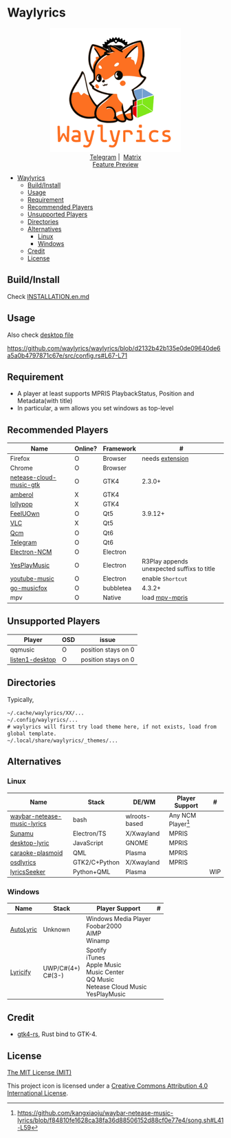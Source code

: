 # Waylyrics

<p align="center">
  <img src="img/waylyrics.png" style="height: 30vw"></img>
  <br />
  <a href="https://t.me/+FWgnE0GRDYZhNjc1">Telegram</a>&nbsp;|&nbsp;
  <a href="https://matrix.to/#/#waylyrics_x:catgirl.cloud">Matrix</a>
  <br />
  <a href="https://www.bilibili.com/video/BV1ap421R7nD" target="blank">Feature Preview</a>
</p>

- [Waylyrics](#waylyrics)
  - [Build/Install](#buildinstall)
  - [Usage](#usage)
  - [Requirement](#requirement)
  - [Recommended Players](#recommended-players)
  - [Unsupported Players](#unsupported-players)
  - [Directories](#directories)
  - [Alternatives](#alternatives)
    - [Linux](#linux)
    - [Windows](#windows)
  - [Credit](#credit)
  - [License](#license)

## Build/Install

Check [INSTALLATION.en.md](doc/INSTALLATION.en.md)

## Usage

Also check [desktop file](io.poly000.waylyrics.desktop)

https://github.com/waylyrics/waylyrics/blob/d2132b42b135e0de09640de6a5a0b4797871c67e/src/config.rs#L67-L71

## Requirement

- A player at least supports MPRIS PlaybackStatus, Position and Metadata(with title)
- In particular, a wm allows you set windows as top-level

## Recommended Players

[extension]: https://addons.mozilla.org/en-US/firefox/addon/plasma-integration/
[netease-cloud-music-gtk]: https://github.com/gmg137/netease-cloud-music-gtk
[amberol]: https://gitlab.gnome.org/World/amberol
[lollypop]: https://github.com/hamonikr/lollypop

[FeelUOwn]: https://github.com/feeluown/FeelUOwn/
[Qcm]: https://github.com/hypengw/Qcm
[Telegram]: https://t.me/Music163Bot
[VLC]: https://www.videolan.org

[Electron-NCM]: https://github.com/Rocket1184/electron-netease-cloud-music
[YesPlayMusic]: https://github.com/qier222/YesPlayMusic
[youtube-music]: https://github.com/th-ch/youtube-music

[go-musicfox]: https://github.com/go-musicfox/go-musicfox
[fb7e486]: https://github.com/go-musicfox/go-musicfox/commit/fb7e4865a39c9537f3868d62dae7c8690a9ca8c4

[mpv-mpris]: https://github.com/hoyon/mpv-mpris

| Name                      | Online? | Framework | #                                          |
| ------------------------- | ------- | --------- | ------------------------------------------ |
| Firefox                   | O       | Browser   | needs [extension]                          |
| Chrome                    | O       | Browser   |                                            |
| [netease-cloud-music-gtk] | O       | GTK4      | 2.3.0+                                     |
| [amberol]                 | X       | GTK4      |                                            |
| [lollypop]                | X       | GTK4      |                                            |
| [FeelUOwn]                | O       | Qt5       | 3.9.12+                                    |
| [VLC]                     | X       | Qt5       |                                            |
| [Qcm]                     | O       | Qt6       |                                            |
| [Telegram]                | O       | Qt6       |                                            |
| [Electron-NCM]            | O       | Electron  |                                            |
| [YesPlayMusic]            | O       | Electron  | R3Play appends unexpected suffixs to title |
| [youtube-music]           | O       | Electron  | enable `Shortcut`                          |
| [go-musicfox]             | O       | bubbletea | 4.3.2+                                     |
| mpv                       | O       | Native    | load [mpv-mpris]                           |

## Unsupported Players

[listen1-desktop]: https://github.com/listen1/listen1_desktop

| Player            | OSD | issue               |
| ----------------- | --- | ------------------- |
| qqmusic           | O   | position stays on 0 |
| [listen1-desktop] | O   | position stays on 0 |

## Directories

Typically,

```
~/.cache/waylyrics/XX/...
~/.config/waylyrics/...
# waylyrics will first try load theme here, if not exists, load from global template.
~/.local/share/waylyrics/_themes/...
```

## Alternatives

[waybar-netease-music-lyrics]: https://github.com/kangxiaoju/waybar-netease-music-lyrics
[Sunamu]: https://github.com/NyaomiDEV/Sunamu
[lyricsSeeker]: https://github.com/BruceZhang1993/LyricsSeeker
[caraoke-plasmoid]: https://github.com/Copay/caraoke-plasmoid
[desktop-lyric]: https://github.com/tuberry/desktop-lyric
[AutoLyric]: https://www.autolyric.com/
[Lyricify]: https://github.com/WXRIW/Lyricify-App
[osdlyrics]: https://github.com/osdlyrics/osdlyrics

### Linux

| Name                          | Stack         | DE/WM         | Player Support     | #   |
| ----------------------------- | ------------- | ------------- | ------------------ | --- |
| [waybar-netease-music-lyrics] | bash          | wlroots-based | Any NCM Player[^0] |     |
| [Sunamu]                      | Electron/TS   | X/Xwayland    | MPRIS              |     |
| [desktop-lyric]               | JavaScript    | GNOME         | MPRIS              |     |
| [caraoke-plasmoid]            | QML           | Plasma        | MPRIS              |     |
| [osdlyrics]                   | GTK2/C+Python | X/Xwayland    | MPRIS              |     |
| [lyricsSeeker]                | Python+QML    | Plasma        |                    | WIP |

[^0]: https://github.com/kangxiaoju/waybar-netease-music-lyrics/blob/f84810fe1628ca38fa36d88506152d88cf0e77e4/song.sh#L41-L59

### Windows

| Name        | Stack                | Player Support                                                                                      | #   |
| ----------- | -------------------- | --------------------------------------------------------------------------------------------------- | --- |
| [AutoLyric] | Unknown              | Windows Media Player<br>Foobar2000<br>AIMP<br>Winamp                                                |     |
| [Lyricify]  | UWP/C#(4+)<br>C#(3-) | Spotify<br>iTunes<br>Apple Music<br>Music Center<br>QQ Music<br>Netease Cloud Music<br>YesPlayMusic |     |

## Credit

[gtk4-rs]: https://github.com/gtk-rs/gtk4-rs

- [gtk4-rs], Rust bind to GTK-4.


## License

[The MIT License (MIT)](https://raw.githubusercontent.com/waylyrics/waylyrics/master/LICENSE)

This project icon is licensed under a [Creative Commons Attribution 4.0 International License](https://creativecommons.org/licenses/by/4.0/).
